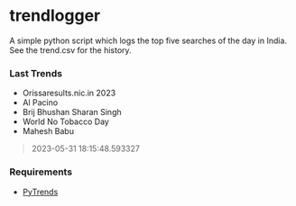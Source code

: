 # trendlogger
A simple python script which logs the top five searches of the day in India.<br>See the trend.csv for the history.<br>

<!-- Last Trends -->
### Last Trends
* Orissaresults.nic.in 2023
* Al Pacino
* Brij Bhushan Sharan Singh
* World No Tobacco Day
* Mahesh Babu
> 2023-05-31 18:15:48.593327

<!-- Requirements -->
### Requirements
* [PyTrends](https://github.com/dreyco676/pytrends)
